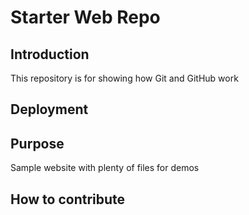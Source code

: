 # Starter Web Repo

## Introduction

This repository is for showing how Git and GitHub work

## Deployment

## Purpose

Sample website with plenty of files for demos

## How to contribute
